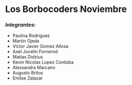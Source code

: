 # Los Borbocoders Noviembre</h1>

### *Integrantes:*


  
  - Paulina Rodriguez
  - Martin Ojeda
  - Victor Javier Gomez Allosa
  - Axel Jocelin Fornerod 
  - Matías Didzius 
  - Kevin Nicolas Lopez Cordoba 
  - Alessandra Marcano
  - Augusto Britos 
  - Emilse Zalazar
